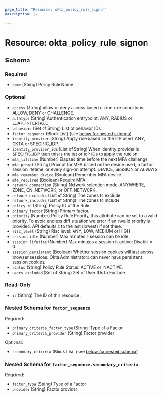 ```yaml
---
page_title: "Resource: okta_policy_rule_signon"
description: |-
  
---
```


# Resource: okta_policy_rule_signon





<!-- schema generated by tfplugindocs -->
## Schema

### Required

- `name` (String) Policy Rule Name

### Optional

- `access` (String) Allow or deny access based on the rule conditions: ALLOW, DENY or CHALLENGE.
- `authtype` (String) Authentication entrypoint: ANY, RADIUS or LDAP_INTERFACE
- `behaviors` (Set of String) List of behavior IDs
- `factor_sequence` (Block List) (see [below for nested schema](#nestedblock--factor_sequence))
- `identity_provider` (String) Apply rule based on the IdP used: ANY, OKTA or SPECIFIC_IDP.
- `identity_provider_ids` (List of String) When identity_provider is SPECIFIC_IDP then this is the list of IdP IDs to apply the rule on
- `mfa_lifetime` (Number) Elapsed time before the next MFA challenge
- `mfa_prompt` (String) Prompt for MFA based on the device used, a factor session lifetime, or every sign-on attempt: DEVICE, SESSION or ALWAYS
- `mfa_remember_device` (Boolean) Remember MFA device.
- `mfa_required` (Boolean) Require MFA.
- `network_connection` (String) Network selection mode: ANYWHERE, ZONE, ON_NETWORK, or OFF_NETWORK.
- `network_excludes` (List of String) The zones to exclude
- `network_includes` (List of String) The zones to include
- `policy_id` (String) Policy ID of the Rule
- `primary_factor` (String) Primary factor.
- `priority` (Number) Policy Rule Priority, this attribute can be set to a valid priority. To avoid endless diff situation we error if an invalid priority is provided. API defaults it to the last (lowest) if not there.
- `risc_level` (String) Risc level: ANY, LOW, MEDIUM or HIGH
- `session_idle` (Number) Max minutes a session can be idle.
- `session_lifetime` (Number) Max minutes a session is active: Disable = 0.
- `session_persistent` (Boolean) Whether session cookies will last across browser sessions. Okta Administrators can never have persistent session cookies.
- `status` (String) Policy Rule Status: ACTIVE or INACTIVE.
- `users_excluded` (Set of String) Set of User IDs to Exclude

### Read-Only

- `id` (String) The ID of this resource.

<a id="nestedblock--factor_sequence"></a>
### Nested Schema for `factor_sequence`

Required:

- `primary_criteria_factor_type` (String) Type of a Factor
- `primary_criteria_provider` (String) Factor provider

Optional:

- `secondary_criteria` (Block List) (see [below for nested schema](#nestedblock--factor_sequence--secondary_criteria))

<a id="nestedblock--factor_sequence--secondary_criteria"></a>
### Nested Schema for `factor_sequence.secondary_criteria`

Required:

- `factor_type` (String) Type of a Factor
- `provider` (String) Factor provider


